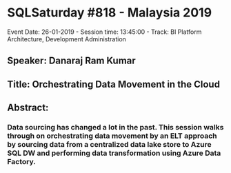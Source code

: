 # SQLSaturday #818 - Malaysia 2019
Event Date: 26-01-2019 - Session time: 13:45:00 - Track: BI Platform Architecture, Development  Administration
## Speaker: Danaraj Ram Kumar
## Title: Orchestrating Data Movement in the Cloud
## Abstract:
### Data sourcing has changed a lot in the past. This session walks through on orchestrating data movement by an ELT approach by sourcing data from a centralized data lake store to Azure SQL DW and performing data transformation using Azure Data Factory.

